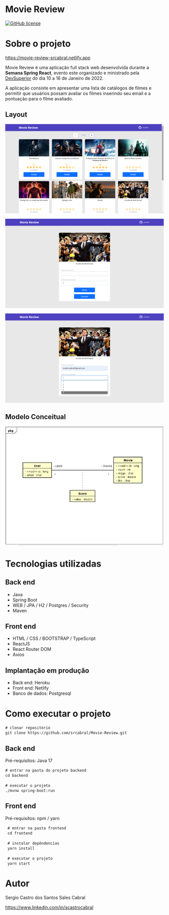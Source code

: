 # Movie Review

[![GitHub license](https://img.shields.io/github/license/srcabral/Movie-Review?color=success)](https://github.com/srcabral/Movie-Review/blob/main/LICENSE)

# Sobre o projeto

https://movie-review-srcabral.netlify.app

Movie Review é uma aplicação full stack web desenvolvida durante a **Semana Spring React**, evento este organizado e ministrado pela [DevSuperior](https://devsuperior.com.br/cursos) do dia 10 a 16 de Janeiro de 2022.

A aplicação consiste em apresentar uma lista de catálogos de filmes e permitir que usuários possam avaliar os filmes inserindo seu email e a pontuação para o filme avaliado.

## Layout

![HomePage](https://github.com/srcabral/Assets/blob/main/img/MovieReview/Home.png)

![Review](https://github.com/srcabral/Assets/blob/main/img/MovieReview/Avalia%C3%A7%C3%A3o.png)

![ReviewFieldOpen](https://github.com/srcabral/Assets/blob/main/img/MovieReview/Review.png)

## Modelo Conceitual

![Diagram](https://github.com/srcabral/Assets/blob/main/img/MovieReview/DiagramMovieReview.png)

# Tecnologias utilizadas

## Back end
* Java
* Spring Boot
* WEB / JPA / H2 / Postgres / Security
* Maven

## Front end
* HTML / CSS / BOOTSTRAP / TypeScript
* ReactJS
* React Router DOM
* Axios

## Implantação em produção
* Back end: Heroku
* Front end: Netlify
* Banco de dados: Postgresql

# Como executar o projeto

```
# clonar repositório
git clone https://github.com/srcabral/Movie-Review.git
```

## Back end
Pré-requisitos: Java 17

```
# entrar na pasta do projeto backend
cd backend

# executar o projeto
./mvnw spring-boot:run
```
## Front end
Pré-requisitos: npm / yarn

```
 # entrar na pasta frontend
 cd frontend
 
 # instalar depêndencias
 yarn install
 
 # executar o projeto
 yarn start
```

# Autor

Sergio Castro dos Santos Sales Cabral

https://www.linkedin.com/in/scastrocabral
